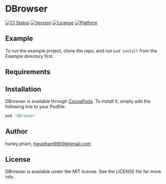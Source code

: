 # DBrowser

[![CI Status](https://img.shields.io/travis/harley.pham/DBrowser.svg?style=flat)](https://travis-ci.org/harley.pham/DBrowser)
[![Version](https://img.shields.io/cocoapods/v/DBrowser.svg?style=flat)](https://cocoapods.org/pods/DBrowser)
[![License](https://img.shields.io/cocoapods/l/DBrowser.svg?style=flat)](https://cocoapods.org/pods/DBrowser)
[![Platform](https://img.shields.io/cocoapods/p/DBrowser.svg?style=flat)](https://cocoapods.org/pods/DBrowser)

## Example

To run the example project, clone the repo, and run `pod install` from the Example directory first.

## Requirements

## Installation

DBrowser is available through [CocoaPods](https://cocoapods.org). To install
it, simply add the following line to your Podfile:

```ruby
pod 'DBrowser'
```

## Author

harley.pham, hieupham9809@gmail.com

## License

DBrowser is available under the MIT license. See the LICENSE file for more info.
